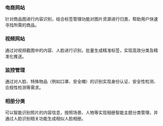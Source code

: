 ### 电商网站
针对商品图进行内容识别，结合标签管理功能对图片资源进行归类，帮助用户快速寻找所需的商品。

### 视频网站
通过对视频截图中的内容、人脸进行识别，批量生成精准标签，实现高效分类及精准化推送。

### 监控管理
通过对人脸、特殊物品（例如口罩、安全帽）的识别实现身份认证、安全性检测、合规性检测等需求。

### 相册分类
可以智能识别照片的内容信息，按照场景、人物等实现相册智能主题分类管理，并通过人脸识别相关功能生成相似人脸相册。
